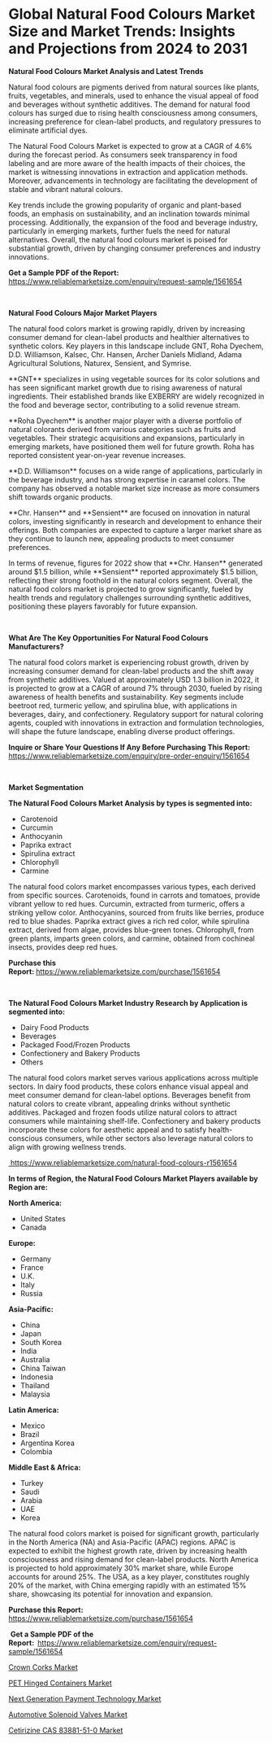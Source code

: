 <p><h1>Global Natural Food Colours Market Size and Market Trends: Insights and Projections from 2024 to 2031</h1></p><p><strong>Natural Food Colours Market Analysis and Latest Trends</strong></p>
<p><p>Natural food colours are pigments derived from natural sources like plants, fruits, vegetables, and minerals, used to enhance the visual appeal of food and beverages without synthetic additives. The demand for natural food colours has surged due to rising health consciousness among consumers, increasing preference for clean-label products, and regulatory pressures to eliminate artificial dyes. </p><p>The Natural Food Colours Market is expected to grow at a CAGR of 4.6% during the forecast period. As consumers seek transparency in food labeling and are more aware of the health impacts of their choices, the market is witnessing innovations in extraction and application methods. Moreover, advancements in technology are facilitating the development of stable and vibrant natural colours. </p><p>Key trends include the growing popularity of organic and plant-based foods, an emphasis on sustainability, and an inclination towards minimal processing. Additionally, the expansion of the food and beverage industry, particularly in emerging markets, further fuels the need for natural alternatives. Overall, the natural food colours market is poised for substantial growth, driven by changing consumer preferences and industry innovations.</p></p>
<p><strong>Get a Sample PDF of the Report:&nbsp;</strong> <a href="https://www.reliablemarketsize.com/enquiry/request-sample/1561654">https://www.reliablemarketsize.com/enquiry/request-sample/1561654</a></p>
<p>&nbsp;</p>
<p><strong>Natural Food Colours Major Market Players</strong></p>
<p><p>The natural food colors market is growing rapidly, driven by increasing consumer demand for clean-label products and healthier alternatives to synthetic colors. Key players in this landscape include GNT, Roha Dyechem, D.D. Williamson, Kalsec, Chr. Hansen, Archer Daniels Midland, Adama Agricultural Solutions, Naturex, Sensient, and Symrise.</p><p>**GNT** specializes in using vegetable sources for its color solutions and has seen significant market growth due to rising awareness of natural ingredients. Their established brands like EXBERRY are widely recognized in the food and beverage sector, contributing to a solid revenue stream.</p><p>**Roha Dyechem** is another major player with a diverse portfolio of natural colorants derived from various categories such as fruits and vegetables. Their strategic acquisitions and expansions, particularly in emerging markets, have positioned them well for future growth. Roha has reported consistent year-on-year revenue increases.</p><p>**D.D. Williamson** focuses on a wide range of applications, particularly in the beverage industry, and has strong expertise in caramel colors. The company has observed a notable market size increase as more consumers shift towards organic products.</p><p>**Chr. Hansen** and **Sensient** are focused on innovation in natural colors, investing significantly in research and development to enhance their offerings. Both companies are expected to capture a larger market share as they continue to launch new, appealing products to meet consumer preferences.</p><p>In terms of revenue, figures for 2022 show that **Chr. Hansen** generated around $1.5 billion, while **Sensient** reported approximately $1.5 billion, reflecting their strong foothold in the natural colors segment. Overall, the natural food colors market is projected to grow significantly, fueled by health trends and regulatory challenges surrounding synthetic additives, positioning these players favorably for future expansion.</p></p>
<p>&nbsp;</p>
<p><strong>What Are The Key Opportunities For Natural Food Colours Manufacturers?</strong></p>
<p><p>The natural food colors market is experiencing robust growth, driven by increasing consumer demand for clean-label products and the shift away from synthetic additives. Valued at approximately USD 1.3 billion in 2022, it is projected to grow at a CAGR of around 7% through 2030, fueled by rising awareness of health benefits and sustainability. Key segments include beetroot red, turmeric yellow, and spirulina blue, with applications in beverages, dairy, and confectionery. Regulatory support for natural coloring agents, coupled with innovations in extraction and formulation technologies, will shape the future landscape, enabling diverse product offerings.</p></p>
<p><strong>Inquire or Share Your Questions If Any Before Purchasing This Report:</strong> <a href="https://www.reliablemarketsize.com/enquiry/pre-order-enquiry/1561654">https://www.reliablemarketsize.com/enquiry/pre-order-enquiry/1561654</a></p>
<p>&nbsp;</p>
<p><strong>Market Segmentation</strong></p>
<p><strong>The Natural Food Colours Market Analysis by types is segmented into:</strong></p>
<p><ul><li>Carotenoid</li><li>Curcumin</li><li>Anthocyanin</li><li>Paprika extract</li><li>Spirulina extract</li><li>Chlorophyll</li><li>Carmine</li></ul></p>
<p><p>The natural food colors market encompasses various types, each derived from specific sources. Carotenoids, found in carrots and tomatoes, provide vibrant yellow to red hues. Curcumin, extracted from turmeric, offers a striking yellow color. Anthocyanins, sourced from fruits like berries, produce red to blue shades. Paprika extract gives a rich red color, while spirulina extract, derived from algae, provides blue-green tones. Chlorophyll, from green plants, imparts green colors, and carmine, obtained from cochineal insects, provides deep red hues.</p></p>
<p><strong>Purchase this Report:&nbsp;</strong><a href="https://www.reliablemarketsize.com/purchase/1561654">https://www.reliablemarketsize.com/purchase/1561654</a></p>
<p>&nbsp;</p>
<p><strong>The Natural Food Colours Market Industry Research by Application is segmented into:</strong></p>
<p><ul><li>Dairy Food Products</li><li>Beverages</li><li>Packaged Food/Frozen Products</li><li>Confectionery and Bakery Products</li><li>Others</li></ul></p>
<p><p>The natural food colors market serves various applications across multiple sectors. In dairy food products, these colors enhance visual appeal and meet consumer demand for clean-label options. Beverages benefit from natural colors to create vibrant, appealing drinks without synthetic additives. Packaged and frozen foods utilize natural colors to attract consumers while maintaining shelf-life. Confectionery and bakery products incorporate these colors for aesthetic appeal and to satisfy health-conscious consumers, while other sectors also leverage natural colors to align with growing wellness trends.</p></p>
<p><a href="https://www.reliablemarketsize.com/natural-food-colours-r1561654">&nbsp;https://www.reliablemarketsize.com/natural-food-colours-r1561654</a></p>
<p><strong>In terms of Region, the Natural Food Colours Market Players available by Region are:</strong></p>
<p>
    <p> <strong> North America: </strong>
        <ul>
            <li>United States</li>
            <li>Canada</li>
        </ul>
        </p> 
    <p> <strong> Europe: </strong>
        <ul>
            <li>Germany</li>
            <li>France</li>
            <li>U.K.</li>
            <li>Italy</li>
            <li>Russia</li>
        </ul>
        </p> 
    <p> <strong> Asia-Pacific: </strong>
        <ul>
            <li>China</li>
            <li>Japan</li>
            <li>South Korea</li>
            <li>India</li>
            <li>Australia</li>
            <li>China Taiwan</li>
            <li>Indonesia</li>
            <li>Thailand</li>
            <li>Malaysia</li>
        </ul>
        </p> 
    <p> <strong> Latin America: </strong>
        <ul>
            <li>Mexico</li>
            <li>Brazil</li>
            <li>Argentina Korea</li>
            <li>Colombia</li>
        </ul>
        </p> 
    <p> <strong> Middle East & Africa: </strong>
        <ul>
            <li>Turkey</li>
            <li>Saudi</li>
            <li>Arabia</li>
            <li>UAE</li>
            <li>Korea</li>
        </ul>
    </p>
    </p>
<p><p>The natural food colors market is poised for significant growth, particularly in the North America (NA) and Asia-Pacific (APAC) regions. APAC is expected to exhibit the highest growth rate, driven by increasing health consciousness and rising demand for clean-label products. North America is projected to hold approximately 30% market share, while Europe accounts for around 25%. The USA, as a key player, constitutes roughly 20% of the market, with China emerging rapidly with an estimated 15% share, showcasing its potential for innovation and expansion.</p></p>
<p><strong>Purchase this Report: </strong><a href="https://www.reliablemarketsize.com/purchase/1561654">https://www.reliablemarketsize.com/purchase/1561654</a></p>
<p>&nbsp;<strong>Get a Sample PDF of the Report:&nbsp;&nbsp;</strong><a href="https://www.reliablemarketsize.com/enquiry/request-sample/1561654">https://www.reliablemarketsize.com/enquiry/request-sample/1561654</a></p>
<p><strong></strong></p>
<p><p><a href="https://issuu.com/reportprime-2/docs/crown-corks-market-size-2030.pptx_e2a9f369f7dcd3">Crown Corks Market</a></p><p><a href="https://issuu.com/reportprime-2/docs/pet-hinged-containers-market-size-2_166a050f698bda">PET Hinged Containers Market</a></p><p><a href="https://www.linkedin.com/pulse/next-generation-payment-technology-market-trends-detailed-h5hnf">Next Generation Payment Technology Market</a></p><p><a href="https://github.com/BryceTownsendr/Market-Research-Report-List-6/blob/main/automotive-solenoid-valves-market.md">Automotive Solenoid Valves Market</a></p><p><a href="https://medium.com/@jeraldhackett/cetirizine-cas-83881-51-0-market-a-global-and-regional-analysis-focus-on-end-user-product-and-93f46d4a55ae">Cetirizine CAS 83881-51-0 Market</a></p></p>